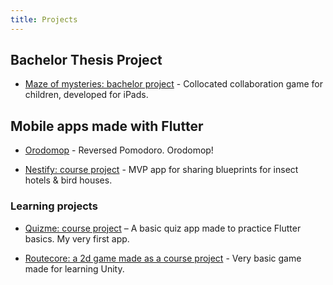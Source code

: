 ```yaml
---
title: Projects
---
```

## Bachelor Thesis Project
- [Maze of mysteries: bachelor project](https://github.com/rapunschel/MoM#) - Collocated collaboration game for children, developed for iPads.

## Mobile apps made with Flutter
- [Orodomop](https://github.com/rapunschel/orodomop) - Reversed Pomodoro. Orodomop!
  
- [Nestify: course project](https://github.com/rapunschel/nestify) - MVP app for sharing blueprints for insect hotels & bird houses.

### Learning projects
- [Quizme: course project](https://github.com/rapunschel/quizme) – A basic quiz app made to practice Flutter basics. My very first app.
  
- [Routecore: a 2d game made as a course project](https://github.com/rapunschel/routecore) - Very basic game made for learning Unity.


